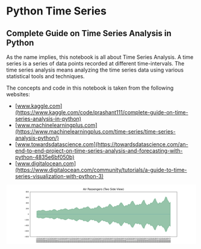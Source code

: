 # Python Time Series

## Complete Guide on Time Series Analysis in Python

As the name implies, this notebook is all about Time Series Analysis. A time series is a series of data points recorded at different time-intervals. The time series analysis means analyzing the time series data using various statistical tools and techniques.

The concepts and code in this notebook is taken from the following websites:

 - [www.kaggle.com](https://www.kaggle.com/code/prashant111/complete-guide-on-time-series-analysis-in-python)
 - [www.machinelearningplus.com](https://www.machinelearningplus.com/time-series/time-series-analysis-python/)
 - [www.towardsdatascience.com](https://towardsdatascience.com/an-end-to-end-project-on-time-series-analysis-and-forecasting-with-python-4835e6bf050b)
 - [www.digitalocean.com](https://www.digitalocean.com/community/tutorials/a-guide-to-time-series-visualization-with-python-3)


<img src='data/two_side_view.png'>

